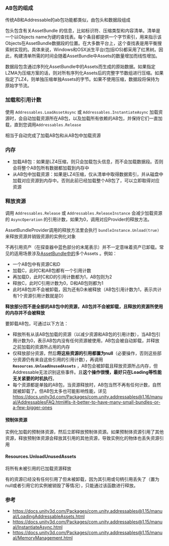 ### AB包的组成

传统AB和Addressable的ab包功能都类似，由包头和数据段组成

包头包含有关AssetBundle 的信息，比如标识符、压缩类型和内容清单。清单是一个以Objects name为键的查找表。每个条目都提供一个字节索引，用来指示该Objects在AssetBundle数据段的位置。在大多数平台上，这个查找表是用平衡搜索树实现的。具体来说，Windows和OSX派生平台(包括IOS)都采用了红黑树。因此，构建清单所需的时间会随着AssetBundle中Assets的数量增加而线性增加。

数据段包含通过序列化AssetBundle中的Assets而生成的原始数据。如果指定LZMA为压缩方案的话，则对所有序列化Assets后的完整字节数组进行压缩。如果指定了LZ4，则单独压缩单独Assets的字节。如果不使用压缩，数据段将保持为原始字节流。

### 加载和引用计数

使用 ```Addressables.LoadAssetAsync``` 或 ```Addressables.InstantiateAsync``` 加载资源时，会自动加载资源所在AB包，以及加载所有依赖的AB包，并保持它们一直加载，直到您调用```Addressables.Release```

相当于自动完成了加载AB包和从AB包中加载资源

### 内存

-   加载AB包：如果是LZ4压缩，则只会加载包头信息，而不会加载数据段。否则会将整个AB包所有数据都加载到内存中
-   从AB包中加载资源：如果是LZ4压缩，仅从清单中取得数据索引，并从磁盘中加载对应资源到内存中。否则此前已经加载整个AB包了，可以立即取得对应资源

### 释放资源

调用 ```Addressables.Release``` 或 ```Addressables.ReleaseInstance``` 会减少加载资源的 ```AsyncOperation``` 的引用计数，如果为0，调用对应Provider的释放方法。

AssetBundleProvider调用的释放方法里会执行 ```bundleInstance.Unload(true)``` 来释放资源并销毁资源的实例化对象

不再引用资产（在探查器中蓝色部分的末尾表示）并不一定意味着资产已卸载。常见的适用场景涉及[AssetBundle中的](https://docs.unity3d.com/Manual/AssetBundlesIntro.html)多个Assets 。例如：

-   一个AB包中有资源C和D
-   加载C，此时C和AB包都有一个引用计数
-   再加载D，此时C和D的引用计数都为1，AB包则为2
-   释放C，此时C引用计数为0，D和AB包则都为1
-   此时AB包并不会被卸载，因为还有D未被释放（AB包引用计数为1，表示共计有1个资源引用计数就是D）

**释放部分而不是全部的AB包中的资源，AB包并不会被卸载，且释放的资源所使用的内存并不会被释放**

要卸载AB包，可通过以下方法：

-   释放所有从该AB包加载的资源（以减少资源和AB包的引用计数），当AB包引用计数为0，表示AB包内没有任何资源被使用，AB包会被自动卸载，并释放之前加载的资源所占用的内存
-   仅释放部分资源，然后**将这些资源的引用都置为null**（必要操作，否则这些部分资源仍有来自这些引用的引用计数），再调用 **```Resources.UnloadUnusedAssets```** ，AB包会被卸载且释放资源所占内存，但Addressable无法识别这些事件。且**这个操作很慢，最好只在Loading等性能无关紧要的时机执行**。
-   每个资源都是单独的AB包，当资源释放时，AB包当然不再有任何计数，自然就被卸载了。但AB包太多也可能影响性能，详见 https://docs.unity3d.com/Packages/com.unity.addressables@1.16/manual/AddressablesFAQ.html#Is-it-better-to-have-many-small-bundles-or-a-few-bigger-ones

#### 预制体资源

实例化加载的预制体资源，然后立即释放预制体资源。如果预制体资源引用了其他资源，释放预制体资源会释放其引用的其他资源，导致实例化的物体也丢失资源引用

#### Resources.UnloadUnusedAssets

将所有未被引用的已加载资源释放

有的资源已经没有任何引用了但未被卸载，因为其引用或句柄引用丢失了（置为null或者引用它的实例被销毁了等情况），只能通过该函数进行释放。

### 参考

-   https://docs.unity3d.com/Packages/com.unity.addressables@1.15/manual/LoadingAddressableAssets.html
-   https://docs.unity3d.com/Packages/com.unity.addressables@1.15/manual/InstantiateAsync.html
-   https://docs.unity3d.com/Packages/com.unity.addressables@1.15/manual/MemoryManagement.html